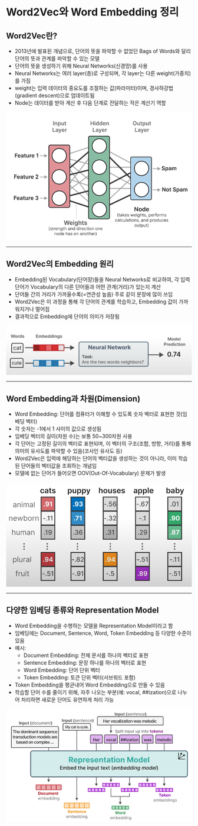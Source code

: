 # Word2Vec와 Word Embedding 정리

## Word2Vec란?

- 2013년에 발표된 개념으로, 단어의 뜻을 파악할 수 없었던 Bags of Words와 달리 단어의 뜻과 관계를 파악할 수 있는 모델
- 단어의 뜻을 생성하기 위해 Neural Networks(신경망)를 사용
- Neural Networks는 여러 layer(층)로 구성되며, 각 layer는 다른 weight(가중치)를 가짐
- weight는 입력 데이터의 중요도를 조절하는 값(파라미터)이며, 경사하강법(gradient descent)으로 업데이트됨
- Node는 데이터를 받아 계산 후 다음 단계로 전달하는 작은 계산기 역할

![Word2Vec 신경망 구조](./images/20250701221244.png)

---

## Word2Vec의 Embedding 원리

- Embedding된 Vocabulary(단어장)들을 Neural Networks로 비교하여, 각 입력 단어가 Vocabulary의 다른 단어들과 어떤 관계(거리)가 있는지 계산
- 단어들 간의 거리가 가까울수록(=연관성 높음) 주로 같이 문장에 많이 쓰임
- Word2Vec은 이 과정을 통해 각 단어의 관계를 학습하고, Embedding 값이 가까워지거나 멀어짐
- 결과적으로 Embedding에 단어의 의미가 저장됨

![Word2Vec 임베딩 예시](./images/20250701221536.png)

---

## Word Embedding과 차원(Dimension)

- Word Embedding: 단어를 컴퓨터가 이해할 수 있도록 숫자 벡터로 표현한 것(임베딩 벡터)
- 각 숫자는 -1에서 1 사이의 값으로 생성됨
- 임베딩 벡터의 길이(차원 수)는 보통 50~300차원 사용
- 각 단어는 고정된 길이의 벡터로 표현되며, 이 벡터의 구조(조합, 방향, 거리)를 통해 의미의 유사도를 파악할 수 있음(코사인 유사도 등)
- Word2Vec은 입력에 해당하는 단어의 벡터값을 생성하는 것이 아니라, 이미 학습된 단어들의 벡터값을 조회하는 개념임
- 모델에 없는 단어가 들어오면 OOV(Out-Of-Vocabulary) 문제가 발생

![Word Embedding 차원과 예시](./images/20250701221726.png)

---

## 다양한 임베딩 종류와 Representation Model

- Word Embedding을 수행하는 모델을 Representation Model이라고 함
- 임베딩에는 Document, Sentence, Word, Token Embedding 등 다양한 수준이 있음
- 예시:
  - Document Embedding: 전체 문서를 하나의 벡터로 표현
  - Sentence Embedding: 문장 하나를 하나의 벡터로 표현
  - Word Embedding: 단어 단위 벡터
  - Token Embedding: 토큰 단위 벡터(서브워드 포함)
- Token Embedding을 평균내어 Word Embedding으로 만들 수 있음
- 학습할 단어 수를 줄이기 위해, 자주 나오는 부분(예: vocal, ##ization)으로 나누어 처리하면 새로운 단어도 유연하게 처리 가능

![Representation Model과 임베딩 종류](./images/20250701222101.png)
